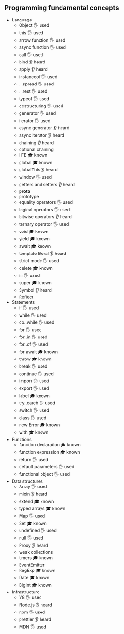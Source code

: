 ## Programming fundamental concepts

- Language 
  - Object 🖐️ used
  - this 🖐️ used
  - arrow function 🖐️ used
  - async function 🖐️ used
  - call 🖐️ used
  - bind 👂 heard
  - apply 👂 heard
  - instanceof 🖐️ used
  - ...spread 🖐️ used
  - ...rest 🖐️ used
  - typeof 🖐️ used
  - destructuring 🖐️ used
  - generator 🖐️ used
  - iterator 🖐️ used
  - async generator  👂 heard
  - async iterator 👂 heard
  - chaining 👂 heard
  - optional chaining 
  - IIFE 🎓 known
  - global 🎓 known
  - globalThis 👂 heard
  - window 🖐️ used
  - getters and setters 👂 heard
  - __proto__ 
  - prototype 
  - equality operators 🖐️ used
  - logical operators 🖐️ used
  - bitwise operators  👂 heard
  - ternary operator 🖐️ used
  - void 🎓 known
  - yield 🎓 known
  - await 🎓 known
  - template literal 👂 heard
  - strict mode 🖐️ used
  - delete 🎓 known
  - in 🖐️ used
  - super 🎓 known
  - Symbol 👂 heard
  - Reflect 
- Statements 
  - if 🖐️ used
  - while  🖐️ used 
  - do..while 🖐️ used 
  - for 🖐️ used
  - for..in 🖐️ used 
  - for..of 🖐️ used
  - for await 🎓 known
  - throw 🎓 known
  - break 🖐️ used
  - continue 🖐️ used 
  - import 🖐️ used
  - export 🖐️ used
  - label 🎓 known
  - try..catch 🖐️ used
  - switch 🖐️ used
  - class 🖐️ used
  - new Error 🎓 known
  - with 🎓 known
- Functions
  - function declaration 🎓 known
  - function expression 🎓 known
  - return 🖐️ used
  - default parameters 🖐️ used
  - functional object 🖐️ used
- Data structures
  - Array 🖐️ used
  - mixin 👂 heard
  - extend 🎓 known
  - typed arrays 🎓 known
  - Map 🖐️ used
  - Set 🎓 known
  - undefined 🖐️ used
  - null 🖐️ used
  - Proxy 👂 heard
  - weak collections 
  - timers 🎓 known
  - EventEmitter 
  - RegExp 🎓 known
  - Date 🎓 known
  - BigInt 🎓 known
- Infrastructure
  - V8 🖐️ used
  - Node.js 👂 heard
  - npm  🖐️ used
  - prettier 👂 heard
  - MDN 🖐️ used
